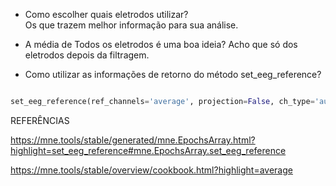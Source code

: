 - Como escolher quais eletrodos utilizar?  
Os que trazem melhor informação para sua análise.

- A média de Todos os eletrodos é uma boa ideia?
Acho que só dos eletrodos depois da filtragem.


- Como utilizar as informações de retorno do método set_eeg_reference?  

```python

set_eeg_reference(ref_channels='average', projection=False, ch_type='auto', verbose=None)

```

REFERÊNCIAS

https://mne.tools/stable/generated/mne.EpochsArray.html?highlight=set_eeg_reference#mne.EpochsArray.set_eeg_reference  

https://mne.tools/stable/overview/cookbook.html?highlight=average



